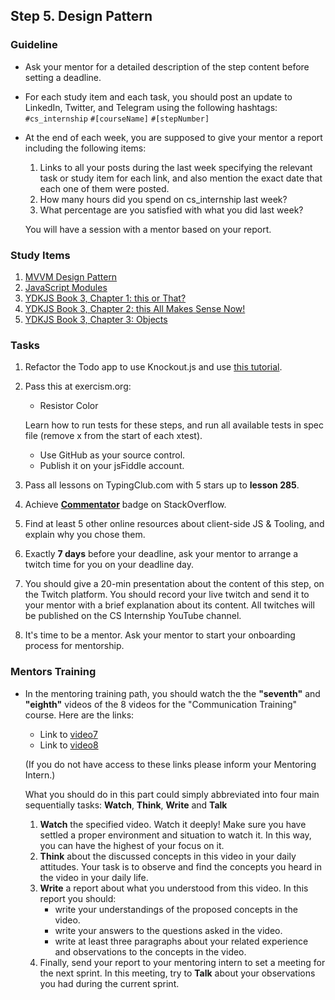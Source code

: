 ## Step 5. Design Pattern

### Guideline

- Ask your mentor for a detailed description of the step content before setting a deadline.

- For each study item and each task, you should post an update to LinkedIn, Twitter, and Telegram using the following hashtags:
`#cs_internship`
`#[courseName]`
`#[stepNumber]`

- At the end of each week, you are supposed to give your mentor a report including the following items:
  1. Links to all your posts during the last week specifying the relevant task or study item for each link, and also mention the exact date that each one of them were posted.
  2. How many hours did you spend on cs_internship last week?
  3. What percentage are you satisfied with what you did last week?
  
  You will have a session with a mentor based on your report.

### Study Items <!-- omit in toc -->

1. [MVVM Design Pattern](https://youtu.be/5qqTAAY7W_Y)
2. [JavaScript Modules](https://www.freecodecamp.org/news/javascript-modules-a-beginner-s-guide-783f7d7a5fcc/)
3. [YDKJS Book 3, Chapter 1: this or That?](https://github.com/getify/You-Dont-Know-JS/blob/1st-ed/this%20%26%20object%20prototypes/ch1.md)
4. [YDKJS Book 3, Chapter 2: this All Makes Sense Now!](https://github.com/getify/You-Dont-Know-JS/blob/1st-ed/this%20%26%20object%20prototypes/ch2.md)
5. [YDKJS Book 3, Chapter 3: Objects](https://github.com/getify/You-Dont-Know-JS/blob/1st-ed/this%20%26%20object%20prototypes/ch3.md)

### Tasks <!-- omit in toc -->

1. Refactor the Todo app to use Knockout.js and use [this tutorial](http://learn.knockoutjs.com/#/?tutorial=intro).

2. Pass this at exercism.org:

   - Resistor Color

   Learn how to run tests for these steps, and run all available tests in spec file (remove x from the start of each xtest).

   - Use GitHub as your source control.
   - Publish it on your jsFiddle account.

3. Pass all lessons on TypingClub.com with 5 stars up to **lesson 285**.
4. Achieve [**Commentator**](https://stackoverflow.com/help/badges/31/commentator) badge on StackOverflow.
5. Find at least 5 other online resources about client-side JS & Tooling, and explain why you chose them.
6. Exactly **7 days** before your deadline, ask your mentor to arrange a twitch time for you on your deadline day.
7. You should give a 20-min presentation about the content of this step, on the Twitch platform. You should record your live twitch and send it to your mentor with a brief explanation about its content. All twitches will be published on the CS Internship YouTube channel.
8. It's time to be a mentor. Ask your mentor to start your onboarding process for mentorship.

### Mentors Training

- In the mentoring training path, you should watch the the **"seventh"** and **"eighth"** videos of the 8 videos for the "Communication Training" course. Here are the links:

  - Link to [video7](https://drive.google.com/file/d/167Io_enDD8FHxwt5LBc7YNXCzfIuRC8D/view?usp=sharing)
  - Link to [video8](https://drive.google.com/file/d/1KcyLrVv_CBgSwF6kFpGSvQ9D5SjFT0Gt/view?usp=sharing)

  (If you do not have access to these links please inform your Mentoring Intern.)

  What you should do in this part could simply abbreviated into four main sequentially tasks: **Watch**, **Think**, **Write** and **Talk**
  1. **Watch** the specified video. Watch it deeply! Make sure you have settled a proper environment and situation to watch it. In this way, you can have the highest of your focus on it.
  2. **Think** about the discussed concepts in this video in your daily attitudes. Your task is to observe and find the concepts you heard in the video in your daily life. 
  3. **Write** a report about what you understood from this video. In this report you should:
	  - write your understandings of the proposed concepts in the video.
	  - write your answers to the questions asked in the video.
	  - write at least three paragraphs about your related experience and observations to the concepts in the video.
  4. Finally, send your report to your mentoring intern to set a meeting for the next sprint. In this meeting, try to **Talk** about your observations you had during the current sprint.
